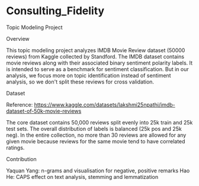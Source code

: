 # Consulting_Fidelity
Topic Modeling Project

Overview

This topic modeling project analyzes IMDB Movie Review dataset (50000 reviews) from Kaggle collected by Standford. The IMDB dataset contains movie reviews along with their associated binary sentiment polarity labels. It is intended to serve as a benchmark for sentiment classification. But in our analysis, we focus more on topic identification instead of sentiment analysis, so we don't split these reviews for cross validation.

Dataset

Reference: https://www.kaggle.com/datasets/lakshmi25npathi/imdb-dataset-of-50k-movie-reviews

The core dataset contains 50,000 reviews split evenly into 25k train and 25k test sets. The overall distribution of labels is balanced (25k pos and 25k neg). In the entire collection, no more than 30 reviews are allowed for any given movie because reviews for the same movie tend to have correlated ratings.

Contribution

Yaquan Yang: n-grams and visualisation for negative, positive remarks
Hao He: CAPS effect on text analysis, stemming and lemmatization










